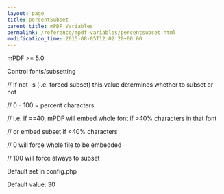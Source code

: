 ```yaml
---
layout: page
title: percentSubset
parent_title: mPDF Variables
permalink: /reference/mpdf-variables/percentsubset.html
modification_time: 2015-08-05T12:02:20+00:00
---
```


mPDF &gt;= 5.0

Control fonts/subsetting

// If not -s (i.e. forced subset) this value determines whether to subset or not

// 0 - 100 = percent characters

// i.e. if ==40, mPDF will embed whole font if &gt;40% characters in that font

// or embed subset if &lt;40% characters

// 0 will force whole file to be embedded

// 100 will force always to subset

Default set in config.php

Default value: 30

